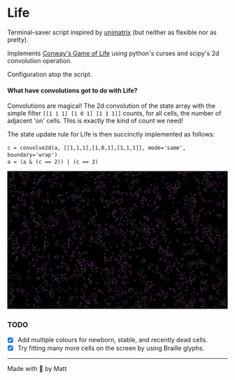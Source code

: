 # Life

Terminal-saver script inspired by
[unimatrix](https://github.com/will8211/unimatrix)
(but neither as flexible nor as pretty).

Implements
[Conway's Game of Life](https://en.wikipedia.org/wiki/Conway%27s_Game_of_Life)
using python's curses and scipy's 2d convolution operation.

Configuration atop the script.


#### What have convolutions got to do with Life?

Convolutions are magical! The 2d convolution of the state array with the
simple filter `[[1 1 1] [1 0 1] [1 1 1]]` counts, for all cells, the
number of adjacent 'on' cells. This is exactly the kind of count we need!

The state update rule for Life is then succinctly implemented as follows:
```
c = convolve2d(a, [[1,1,1],[1,0,1],[1,1,1]], mode='same', boundary='wrap')
a = (a & (c == 2)) | (c == 3)
```

![Animation of life in Magenta](animation.gif)

### TODO

* [x] Add multiple colours for newborn, stable, and recently dead cells.
* [x] Try fitting many more cells on the screen by using Braille glyphs.

---

Made with :purple_heart: by Matt
